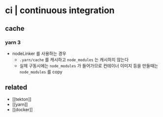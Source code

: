 # ci | continuous integration

## cache
### yarn 3
- nodeLinker 를 사용하는 경우
  - `.yarn/cache` 를 캐시하고 `node_modules` 는 캐시하지 않는다
  - 실제 구동시에는 `node_modules` 가 들어가므로 컨테이너 이미지 등을 만들때는 `node_modules` 를 copy

## related
- [[tekton]]
- [[yarn]]
- [[docker]]
